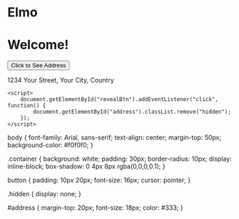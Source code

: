 # Elmo
<!DOCTYPE html>
<html lang="en">
<head>
    <meta charset="UTF-8">
    <title>Reveal Address</title>
    <link rel="stylesheet" href="style.css">
</head>
<body>
    <div class="container">
        <h1>Welcome!</h1>
        <button id="revealBtn">Click to See Address</button>
        <p id="address" class="hidden">1234 Your Street, Your City, Country</p>
    </div>

    <script>
        document.getElementById("revealBtn").addEventListener("click", function() {
            document.getElementById("address").classList.remove("hidden");
        });
    </script>
</body>
</html>body {
    font-family: Arial, sans-serif;
    text-align: center;
    margin-top: 50px;
    background-color: #f0f0f0;
}

.container {
    background: white;
    padding: 30px;
    border-radius: 10px;
    display: inline-block;
    box-shadow: 0 4px 8px rgba(0,0,0,0.1);
}

button {
    padding: 10px 20px;
    font-size: 16px;
    cursor: pointer;
}

.hidden {
    display: none;
}

#address {
    margin-top: 20px;
    font-size: 18px;
    color: #333;
}




